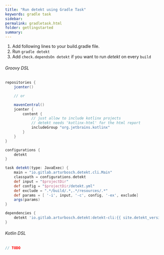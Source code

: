 ```yaml
---
title: "Run detekt using Gradle Task"
keywords: gradle task
sidebar: 
permalink: gradletask.html
folder: gettingstarted
summary:
---
```


1. Add following lines to your build.gradle file.
2. Run `gradle detekt`
3. Add `check.dependsOn detekt` if you want to run _detekt_ on every `build`

###### Groovy DSL
```groovy
repositories {
    jcenter()

    // or

    mavenCentral()
    jcenter {
        content {
            // just allow to include kotlinx projects
            // detekt needs 'kotlinx-html' for the html report
            includeGroup "org.jetbrains.kotlinx"
        }
    }
}

configurations {
	detekt
}

task detekt(type: JavaExec) {
	main = "io.gitlab.arturbosch.detekt.cli.Main"
	classpath = configurations.detekt
	def input = "$projectDir"
	def config = "$projectDir/detekt.yml"
	def exclude = ".*/build/.*,.*/resources/.*"
	def params = [ '-i', input, '-c', config, '-ex', exclude]
	args(params)
}

dependencies {
	detekt 'io.gitlab.arturbosch.detekt:detekt-cli:{{ site.detekt_version }}'
}
```

###### Kotlin DSL
```kotlin
// TODO
```
